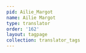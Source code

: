 ```yaml
---
pid: Ailie_Margot
name: Ailie Margot
type: translator
order: '162'
layout: tagpage
collection: translator_tags
---
```

